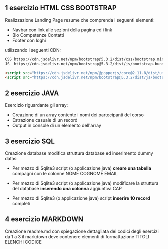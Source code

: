 ## 1 esercizio HTML CSS BOOTSTRAP
Realizzazione Landing Page resume che comprenda i seguenti elementi:
- Navbar con link alle sezioni della pagina ed i link 
- Bio Competenze Contatti
- Footer con loghi

utilizzando i seguenti CDN:

```html
CSS	https://cdn.jsdelivr.net/npm/bootstrap@5.3.2/dist/css/bootstrap.min.css
JS	https://cdn.jsdelivr.net/npm/bootstrap@5.3.2/dist/js/bootstrap.bundle.min.js

<script src="https://cdn.jsdelivr.net/npm/@popperjs/core@2.11.8/dist/umd/popper.min.js" integrity="sha384-I7E8VVD/ismYTF4hNIPjVp/Zjvgyol6VFvRkX/vR+Vc4jQkC+hVqc2pM8ODewa9r" crossorigin="anonymous"></script>
<script src="https://cdn.jsdelivr.net/npm/bootstrap@5.3.2/dist/js/bootstrap.min.js" integrity="sha384-BBtl+eGJRgqQAUMxJ7pMwbEyER4l1g+O15P+16Ep7Q9Q+zqX6gSbd85u4mG4QzX+" crossorigin="anonymous"></script>

```
## 2 esercizio JAVA

Esercizio riguardante gli array:

- Creazione di un array contente i nomi dei partecipanti del corso
- Estrazione casuale di un record
- Output in console di un elemento dell'array

## 3 esercizio SQL
Creazione database modifica struttura database ed inserimento dummy datas:

- Per mezzo di Sqlite3 script (o applicazione java) **creare una tabella** compagni con le colonne NOME COGNOME EMAIL

- Per mezzo di Sqlite3 script (o applicazione java) modificare la struttura del database **inserendo una colonna** aggiuntiva CAP

- Per mezzo di Sqlite3 (o applicazione java) script **inserire 10 record** completi

## 4 esercizio MARKDOWN
Creazione readme.md con spiegazione dettagliata dei codici degli esercizi da 1 a 3
il markdown deve contenere elementi di formattazione TITOLI ELENCHI CODICE